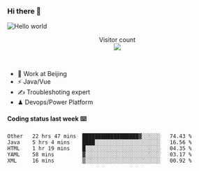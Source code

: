 ### Hi there 👋

<img src="https://raw.githubusercontent.com/sagar-viradiya/sagar-viradiya/master/resources/banner.png" alt="Hello world">
<p align="center"> 
  Visitor count<br/>
  <img src="https://profile-counter.glitch.me/youszoe/count.svg" />
</p>
<br/>

- 🍻 Work at Beijing 
- ⚡  Java/Vue
- ✍️  Troubleshoting expert
- ♟  Devops/Power Platform 

#### Coding status last week ⌨️

<!--START_SECTION:waka-->
```text
Other   22 hrs 47 mins  ██████████████████▓░░░░░░   74.43 % 
Java    5 hrs 4 mins    ████░░░░░░░░░░░░░░░░░░░░░   16.56 % 
HTML    1 hr 19 mins    █░░░░░░░░░░░░░░░░░░░░░░░░   04.35 % 
YAML    58 mins         ▓░░░░░░░░░░░░░░░░░░░░░░░░   03.17 % 
XML     16 mins         ▒░░░░░░░░░░░░░░░░░░░░░░░░   00.92 % 
```
<!--END_SECTION:waka-->

<br/>
<center><img src="http://ghchart.rshah.org/409ba5/yousazoe" alt="" /></center>


